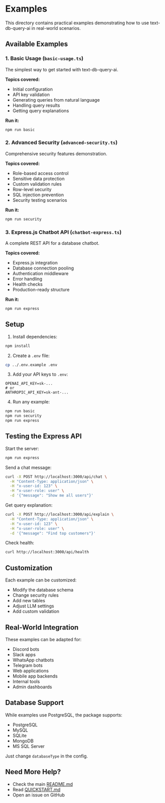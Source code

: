 # Examples

This directory contains practical examples demonstrating how to use text-db-query-ai in real-world scenarios.

## Available Examples

### 1. Basic Usage (`basic-usage.ts`)
The simplest way to get started with text-db-query-ai.

**Topics covered:**
- Initial configuration
- API key validation
- Generating queries from natural language
- Handling query results
- Getting query explanations

**Run it:**
```bash
npm run basic
```

### 2. Advanced Security (`advanced-security.ts`)
Comprehensive security features demonstration.

**Topics covered:**
- Role-based access control
- Sensitive data protection
- Custom validation rules
- Row-level security
- SQL injection prevention
- Security testing scenarios

**Run it:**
```bash
npm run security
```

### 3. Express.js Chatbot API (`chatbot-express.ts`)
A complete REST API for a database chatbot.

**Topics covered:**
- Express.js integration
- Database connection pooling
- Authentication middleware
- Error handling
- Health checks
- Production-ready structure

**Run it:**
```bash
npm run express
```

## Setup

1. Install dependencies:
```bash
npm install
```

2. Create a `.env` file:
```bash
cp ../.env.example .env
```

3. Add your API keys to `.env`:
```
OPENAI_API_KEY=sk-...
# or
ANTHROPIC_API_KEY=sk-ant-...
```

4. Run any example:
```bash
npm run basic
npm run security
npm run express
```

## Testing the Express API

Start the server:
```bash
npm run express
```

Send a chat message:
```bash
curl -X POST http://localhost:3000/api/chat \
  -H "Content-Type: application/json" \
  -H "x-user-id: 123" \
  -H "x-user-role: user" \
  -d '{"message": "Show me all users"}'
```

Get query explanation:
```bash
curl -X POST http://localhost:3000/api/explain \
  -H "Content-Type: application/json" \
  -H "x-user-id: 123" \
  -H "x-user-role: user" \
  -d '{"message": "Find top customers"}'
```

Check health:
```bash
curl http://localhost:3000/api/health
```

## Customization

Each example can be customized:

- Modify the database schema
- Change security rules
- Add new tables
- Adjust LLM settings
- Add custom validation

## Real-World Integration

These examples can be adapted for:

- Discord bots
- Slack apps
- WhatsApp chatbots
- Telegram bots
- Web applications
- Mobile app backends
- Internal tools
- Admin dashboards

## Database Support

While examples use PostgreSQL, the package supports:
- PostgreSQL
- MySQL
- SQLite
- MongoDB
- MS SQL Server

Just change `databaseType` in the config.

## Need More Help?

- Check the main [README.md](../README.md)
- Read [QUICKSTART.md](../QUICKSTART.md)
- Open an issue on GitHub
